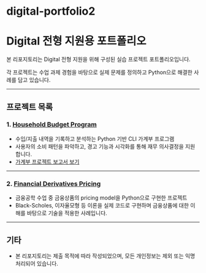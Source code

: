 # digital-portfolio2
# Digital 전형 지원용 포트폴리오

본 리포지토리는 Digital 전형 지원을 위해 구성된 실습 프로젝트 포트폴리오입니다.

각 프로젝트는 수업 과제 경험을 바탕으로 실제 문제를 정의하고 Python으로 해결한 사례를 담고 있습니다.

---

## 프로젝트 목록

### 1. [Household Budget Program](./household-budget)

- 수입/지출 내역을 기록하고 분석하는 Python 기반 CLI 가계부 프로그램  
- 사용자의 소비 패턴을 파악하고, 경고 기능과 시각화를 통해 재무 의사결정을 지원합니다.  
- [가계부 프로젝트 보고서 보기](./household-budget/household_budget_project_report.pdf)

---

### 2. [Financial Derivatives Pricing](./financial-pricing)

- 금융공학 수업 중 금융상품의 pricing model을 Python으로 구현한 프로젝트  
- Black-Scholes, 이자율모형 등 이론을 실제 코드로 구현하며 금융상품에 대한 이해를 바탕으로 기술을 적용한 사례입니다.  

---

## 기타

- 본 리포지토리는 제출 목적에 따라 작성되었으며, 모든 개인정보는 제외 또는 익명 처리되어 있습니다.
